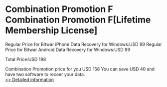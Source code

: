 # Combination Promotion F<br />Combination Promotion F[Lifetime Membership License] 

Regular Price for Bitwar iPhone Data Recovery for Windows:USD 99
Regular Price for Bitwar Android Data Recovery for Windows:USD 99

Total Price:USD 198

Combination Promotion price for you USD 158
You can save USD 40 and have two software to recoer your data.<br />[>> Detailed information](https://secure.shareit.com/shareit/product.html?productid=300849702&affiliateid=200057808)